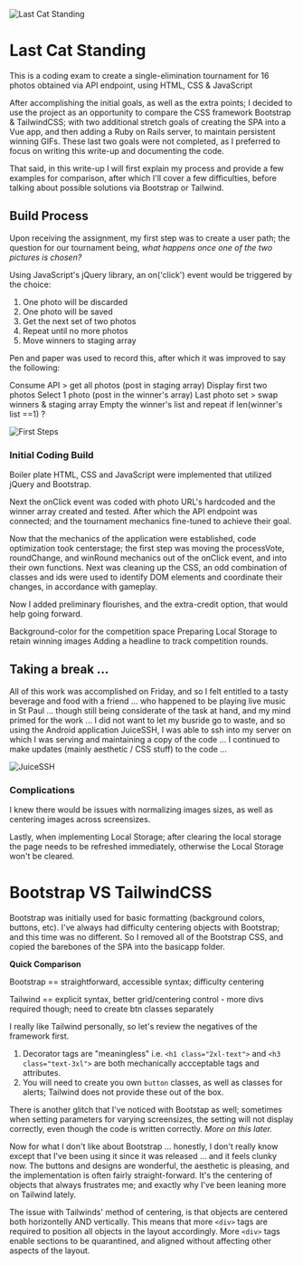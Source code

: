 ![Last Cat Standing](/img/LastCatStanding.png "IPUMS Last Cat Standing")

# Last Cat Standing

This is a coding exam to create a single-elimination tournament for 16 photos obtained via API endpoint, using HTML, CSS & JavaScript

After accomplishing the initial goals, as well as the extra points; I decided to use the project as an opportunity to compare the CSS framework Bootstrap & TailwindCSS; with two additional stretch goals of creating the SPA into a Vue app, and then adding a Ruby on Rails server, to maintain persistent winning GIFs. These last two goals were not completed, as I preferred to focus on writing this write-up and documenting the code.

That said, in this write-up I will first explain my process and provide a few examples for comparison, after which I'll cover a few difficulties, before talking about possible solutions via Bootstrap or Tailwind.


## Build Process

Upon receiving the assignment, my first step was to create a user path; the question for our tournament being, *what happens once one of the two pictures is chosen?*

Using JavaScript's jQuery library, an on('click') event would be triggered by the choice:

1) One photo will be discarded
2) One photo will be saved
3) Get the next set of two photos
4) Repeat until no more photos
5) Move winners to staging array

Pen and paper was used to record this, after which it was improved to say the following:

Consume API > get all photos (post in staging array)
Display first two photos
Select 1 photo (post in the winner's array)
Last photo set > swap winners & staging array
Empty the winner's list and repeat
if len(winner's list ==1) ?

![First Steps](/img/paper.jpg "First Steps")

### Initial Coding Build

Boiler plate HTML, CSS and JavaScript were implemented that utilized jQuery and Bootstrap.

Next the onClick event was coded with photo URL's hardcoded and the winner array created and tested. After which the API endpoint was connected; and the tournament mechanics fine-tuned to achieve their goal.

Now that the mechanics of the application were established, code optimization took centerstage; the first step was moving the processVote, roundChange, and winRound mechanics out of the onClick event, and into their own functions. Next was cleaning up the CSS, an odd combination of classes and ids were used to identify DOM elements and coordinate their changes, in accordance with gameplay.

Now I added preliminary flourishes, and the extra-credit option, that would help going forward.

Background-color for the competition space
Preparing Local Storage to retain winning images
Adding a headline to track competition rounds.

## Taking a break ...

All of this work was accomplished on Friday, and so I felt entitled to a tasty beverage and food with a friend ... who happened to be playing live music in St Paul ... though still being considerate of the task at hand, and my mind primed for the work ... I did not want to let my busride go to waste, and so using the Android application JuiceSSH, I was able to ssh into my server on which I was serving and maintaining a copy of the code ... I continued to make updates (mainly aesthetic / CSS stuff) to the code ... 

![JuiceSSH](/img/juicessh.jpg "Juice SSH")

### Complications

I knew there would be issues with normalizing images sizes, as well as centering images across screensizes.

Lastly, when implementing Local Storage; after clearing the local storage the page needs to be refreshed immediately, otherwise the Local Storage won't be cleared.

# Bootstrap VS TailwindCSS

Bootstrap was initially used for basic formatting (background colors, buttons, etc). I've always had difficulty centering objects with Bootstrap; and this time was no different. So I removed all of the Bootstrap CSS, and copied the barebones of the SPA into the basicapp folder.

**Quick Comparison**

Bootstrap == straightforward, accessible syntax; difficulty centering

Tailwind == explicit syntax, better grid/centering control - more divs required though; need to create btn classes separately

I really like Tailwind personally, so let's review the negatives of the framework first.

1) Decorator tags are "meaningless" i.e. `<h1 class="2xl-text">` and `<h3 class="text-3xl">` are both mechanically accceptable tags and attributes.
2) You will need to create you own `button` classes, as well as classes for alerts; Tailwind does not provide these out of the box.

There is another glitch that I've noticed with Bootstap as well; sometimes when setting parameters for varying screensizes, the setting will not display correctly, even though the code is written correctly. *More on this later.*

Now for what I don't like about Bootstrap ... honestly, I don't really know except that I've been using it since it was released ... and it feels clunky now. The buttons and designs are wonderful, the aesthetic is pleasing, and the implementation is often fairly straight-forward. It's the centering of objects that always frustrates me; and exactly why I've been leaning more on Tailwind lately.

The issue with Tailwinds' method of centering, is that objects are centered both horizontelly AND vertically. This means that more `<div>` tags are required to position all objects in the layout accordingly. More `<div>` tags enable sections to be quarantined, and aligned without affecting other aspects of the layout.

